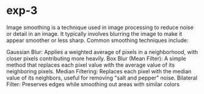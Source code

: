 # exp-3

Image smoothing is a technique used in image processing to reduce noise or detail in an image. It typically involves blurring the image to make it appear smoother or less sharp. Common smoothing techniques include:

Gaussian Blur: Applies a weighted average of pixels in a neighborhood, with closer pixels contributing more heavily.
Box Blur (Mean Filter): A simple method that replaces each pixel value with the average value of its neighboring pixels.
Median Filtering: Replaces each pixel with the median value of its neighbors, useful for removing "salt and pepper" noise.
Bilateral Filter: Preserves edges while smoothing out areas with similar colors
